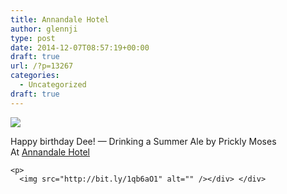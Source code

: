 ```yaml
---
title: Annandale Hotel
author: glennji
type: post
date: 2014-12-07T08:57:19+00:00
draft: true
url: /?p=13267
categories:
  - Uncategorized
draft: true
---
```

<div>
  <img src='https://irs2.4sqi.net/img/general/original/5188625_s2lUe1N12FUPygFXumTDLVpmxtPYKb17rRcOfaqdU6o.jpg' style='max-width:600px;' /></p> 
  
  <div>
    Happy birthday Dee! — Drinking a Summer Ale by Prickly Moses<br /> At <a href="http://4sq.com/6UojpY">Annandale Hotel</a></p> 
    
    <p>
      <img src="http://bit.ly/1qb6aO1" alt="" /></div> </div>
